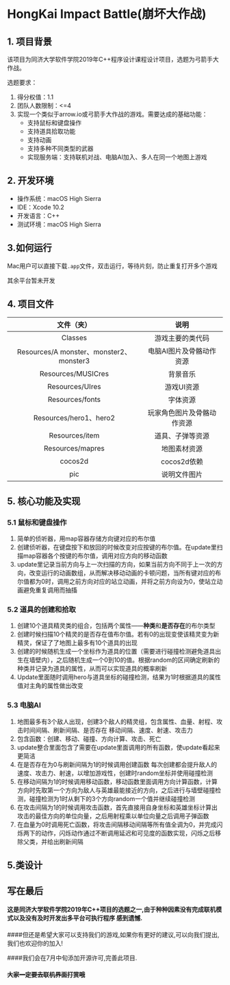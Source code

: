 # HongKai Impact Battle(崩坏大作战)

## 1. 项目背景

该项目为同济大学软件学院2019年C++程序设计课程设计项目，选题为弓箭手大作战。

选题要求：

1. 得分权值：1.1
2. 团队人数限制：<=4
3. 实现一个类似于arrow.io或弓箭手大作战的游戏。需要达成的基础功能：
   - 支持鼠标和键盘操作
   - 支持道具拾取功能
   - 支持动画
   - 支持多种不同类型的武器
   - 实现服务端：支持联机对战、电脑AI加入、多人在同一个地图上游戏



## 2. 开发环境

- 操作系统：macOS High Sierra
- IDE：Xcode 10.2
- 开发语言：C++
- 测试环境：macOS High Sierra



## 3.如何运行

Mac用户可以直接下载`.app`文件，双击运行，等待片刻，防止重复打开多个游戏

其余平台暂未开发



## 4. 项目文件

|               文件（夹）                |            说明            |
| :-------------------------------------: | :------------------------: |
|                 Classes                 |      游戏主要的类代码      |
| Resources/A monster、monster2、monster3 |  电脑AI图片及骨骼动作资源  |
|           Resources/MUSICres            |          背景音乐          |
|             Resources/UIres             |         游戏UI资源         |
|             Resources/fonts             |          字体资源          |
|         Resources/hero1、hero2          | 玩家角色图片及骨骼动作资源 |
|             Resources/item              |      道具、子弹等资源      |
|            Resources/mapres             |        地图素材资源        |
|                 cocos2d                 |        cocos2d依赖         |
|                   pic                   |        说明文件图片        |



## 5. 核心功能及实现

### 5.1 ⿏标和键盘操作

1. 简单的侦听器，⽤map容器存储⽅向键对应的布尔值
2. 创建侦听器，在键盘按下和放回的时候改变对应按键的布尔值。在update⾥扫描map容器各个按键的布尔值，调⽤对应方向的移动函数
3. update⾥记录当前方向与上一次扫描的方向，如果当前⽅向不同于上⼀次的⽅向，改变运⾏的动画数组，从⽽解决移动动画的卡顿问题，当所有键对应的布尔值都为0时，调⽤之前⽅向对应的站⽴动画，并将之前方向设为0，使站⽴动画避免重复调用⽽抽搐

### 5.2 道具的创建和拾取

1. 创建10个道具精灵类的组合，包括两个属性——**种类**和**是否存在**的布尔类型
2. 创建时候扫描10个精灵的是否存在值布尔值。若有0的出现变使该精灵变为新精灵，保证了了地图上最多有10个道具的出现
3. 创建的时候随机生成⼀个坐标作为道具的位置（需要进⾏碰撞检测避免道具出⽣在墙壁内），之后随机生成一个0到10的值。根据random的区间确定刷新的种类并记录为道具的属性，从而可以实现道具的概率刷新
4. Update⾥面随时调用hero与道具坐标的碰撞检测，结果为1时根据道具的属性值对主角的属性做出改变

### 5.3 电脑AI

1. 地图最多有3个敌人出现，创建3个敌⼈的精灵组，包含属性、⾎量、射程、攻击时间间隔、刷新间隔、是否存在 移动间隔、速度、射速、攻击力
2. 包含函数：创建、移动、碰撞、⽅向计算、攻击、死亡
3. update整合里⾯包含了需要在update⾥面调⽤的所有函数，使update看起来更简洁
4. 在是否存在为0与刷新间隔为1的时候调用创建函数 每次创建都会提升敌人的速度、攻击力、射速，以增加游戏性，创建时random坐标并使⽤碰撞检测
5. 在移动间隔为1的时候调⽤移动函数，移动函数⾥面调⽤方向计算函数，计算方向时先取第一个方向为敌人与英雄最能接近的方向，之后进⾏与墙壁碰撞检测，碰撞检测为1时从剩下的3个⽅向random一个值并继续碰撞检测
6. 在攻击间隔为1的时候调用攻击函数，首先直接用⾃身坐标和英雄坐标计算出攻击的最佳方向的单位向量，之后⽤射程乘以单位向量之后调⽤子弹函数
7. 在⾎量为0时调⽤死亡函数，将攻击间隔移动间隔等所有值全调为0，并完成闪烁两下的动作，闪烁动作通过不断调⽤延迟和可见度的函数实现，闪烁之后移除父类，并给出刷新间隔

## 5.类设计



## 写在最后

#### 这是同济大学软件学院2019年C++项目的选题之一,由于种种因素没有完成联机模式以及没有及时开发出多平台可执行程序 感到遗憾.

####但还是希望大家可以支持我们的游戏,如果你有更好的建议,可以向我们提出,我们也欢迎你的加入!

####我们会在7月中旬添加开源许可,完善此项目.

#### <s>大家一定要去联机界面打赏哦</s>



